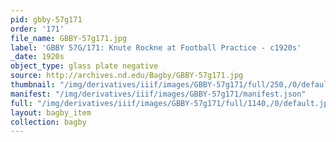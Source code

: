 ```yaml
---
pid: gbby-57g171
order: '171'
file_name: GBBY-57g171.jpg
label: 'GBBY 57G/171: Knute Rockne at Football Practice - c1920s'
_date: 1920s
object_type: glass plate negative
source: http://archives.nd.edu/Bagby/GBBY-57g171.jpg
thumbnail: "/img/derivatives/iiif/images/GBBY-57g171/full/250,/0/default.jpg"
manifest: "/img/derivatives/iiif/images/GBBY-57g171/manifest.json"
full: "/img/derivatives/iiif/images/GBBY-57g171/full/1140,/0/default.jpg"
layout: bagby_item
collection: bagby
---
```

